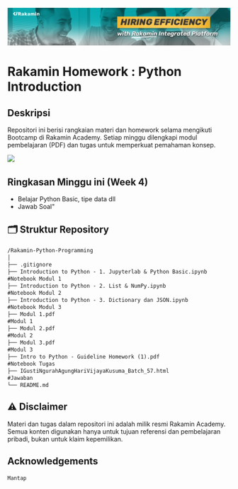[![banner1](rakaminacademy_cover.jpg)](https://www.rakamin.com/)

# Rakamin Homework : Python Introduction

## Deskripsi

Repositori ini berisi rangkaian materi dan homework selama mengikuti Bootcamp di Rakamin Academy. Setiap minggu dilengkapi modul pembelajaran (PDF) dan tugas untuk memperkuat pemahaman konsep.

<img src="https://user-images.githubusercontent.com/74038190/212284100-561aa473-3905-4a80-b561-0d28506553ee.gif" width="900">

## Ringkasan Minggu ini (Week 4)
- Belajar Python Basic, tipe data dll
- Jawab Soal"

## 🗂️ Struktur Repository

```
/Rakamin-Python-Programming
│
├── .gitignore
├── Introduction to Python - 1. Jupyterlab & Python Basic.ipynb         #Notebook Modul 1
├── Introduction to Python - 2. List & NumPy.ipynb                      #Notebook Modul 2
├── Introduction to Python - 3. Dictionary dan JSON.ipynb               #Notebook Modul 3
├── Modul 1.pdf                                                         #Modul 1
├── Modul 2.pdf                                                         #Modul 2
├── Modul 3.pdf                                                         #Modul 3
├── Intro to Python - Guideline Homework (1).pdf                        #Notebook Tugas
├── IGustiNgurahAgungHariVijayaKusuma_Batch_57.html                     #Jawaban
└── README.md
```
## ⚠️ Disclaimer

Materi dan tugas dalam repositori ini adalah milik resmi Rakamin Academy. Semua konten digunakan hanya untuk tujuan referensi dan pembelajaran pribadi, bukan untuk klaim kepemilikan.


## Acknowledgements

```
Mantap
```